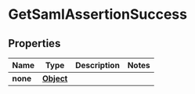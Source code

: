 

# GetSamlAssertionSuccess

## Properties

Name | Type | Description | Notes
------------ | ------------- | ------------- | -------------
**none** | [**Object**](.md) |  | 



